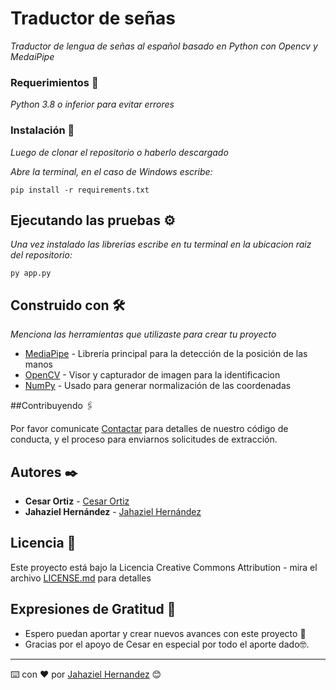 # Traductor de señas

_Traductor de lengua de señas al español basado en Python con Opencv y MedaiPipe_

### Requerimientos 🔧

_Python 3.8 o inferior para evitar errores_

### Instalación 🔧

_Luego de clonar el repositorio o haberlo descargado_

_Abre la terminal, en el caso de Windows escribe:_

```
pip install -r requirements.txt
```


## Ejecutando las pruebas ⚙️

_Una vez instalado las librerias escribe en tu terminal en la ubicacion raiz del repositorio:_

```
py app.py
```

## Construido con 🛠️

_Menciona las herramientas que utilizaste para crear tu proyecto_

* [MediaPipe](https://google.github.io/mediapipe/solutions/hands) - Librería principal para la detección de la posición de las manos
* [OpenCV](https://docs.opencv.org/4.5.5/) - Visor y capturador de imagen para la identificacion
* [NumPy](https://numpy.org/) - Usado para generar normalización de las coordenadas

##Contribuyendo 🖇️

Por favor comunicate [Contactar](https://api.whatsapp.com/send/?phone=+573226099206) para detalles de nuestro código de conducta, y el proceso para enviarnos solicitudes de extracción.


## Autores ✒️

* **Cesar Ortiz** - [Cesar Ortiz](https://github.com/CesarOrtizTIC)
* **Jahaziel Hernández** - [Jahaziel Hernández](https://github.com/JahazielHernandezHoyos)


## Licencia 📄

Este proyecto está bajo la Licencia Creative Commons Attribution - mira el archivo [LICENSE.md](LICENSE.md) para detalles

## Expresiones de Gratitud 🎁

* Espero puedan aportar y crear nuevos avances con este proyecto 📢
* Gracias por el apoyo de Cesar en especial por todo el aporte dado🤓.



---
⌨️ con ❤️ por [Jahaziel Hernandez](https://github.com/JahazielHernandezHoyos) 😊
